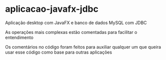 # aplicacao-javafx-jdbc
Aplicação desktop com JavaFX e banco de dados MySQL com JDBC

As operações mais complexas estão comentadas para facilitar o entendimento

Os comentários no código foram feitos para auxiliar qualquer um que queira usar esse código como base para outras aplicações
